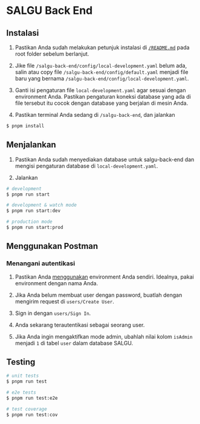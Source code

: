 # SALGU Back End

## Instalasi

1. Pastikan Anda sudah melakukan petunjuk instalasi di [`/README.md`](../README.md) pada root folder sebelum berlanjut.

2. Jike file `/salgu-back-end/config/local-development.yaml` belum ada, salin atau copy file `/salgu-back-end/config/default.yaml` menjadi file baru yang bernama `/salgu-back-end/config/local-development.yaml`.

3. Ganti isi pengaturan file `local-development.yaml` agar sesuai dengan environment Anda. Pastikan pengaturan koneksi database yang ada di file tersebut itu cocok dengan database yang berjalan di mesin Anda.

4. Pastikan terminal Anda sedang di `/salgu-back-end`, dan jalankan

```bash
$ pnpm install
```

## Menjalankan

1. Pastikan Anda sudah menyediakan database untuk salgu-back-end dan mengisi pengaturan database di `local-development.yaml`.

2. Jalankan

```bash
# development
$ pnpm run start

# development & watch mode
$ pnpm run start:dev

# production mode
$ pnpm run start:prod
```

## Menggunakan Postman

### Menangani autentikasi

1. Pastikan Anda [menggunakan](https://learning.postman.com/docs/sending-requests/variables/managing-environments/#switch-between-environments) environment Anda sendiri. Idealnya, pakai environment dengan nama Anda.

2. Jika Anda belum membuat user dengan password, buatlah dengan mengirim request di `users/Create User`.

3. Sign in dengan `users/Sign In`.

4. Anda sekarang terautentikasi sebagai seorang user.

5. Jika Anda ingin mengaktifkan mode admin, ubahlah nilai kolom `isAdmin` menjadi `1` di tabel `user` dalam database SALGU.

## Testing

```bash
# unit tests
$ pnpm run test

# e2e tests
$ pnpm run test:e2e

# test coverage
$ pnpm run test:cov
```
